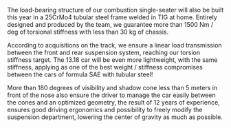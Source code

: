 The load-bearing structure of our combustion single-seater will also be built this year in a 25CrMo4 tubular steel frame welded in TIG at home. Entirely designed and produced by the team, we guarantee more than 1500 Nm / deg of torsional stiffness with less than 30 kg of chassis.

According to acquisitions on the track, we ensure a linear load transmission between the front and rear suspension system, reaching our torsion stiffness target. The 13.18 car will be even more lightweight, with the same stiffness, applying as one of the best weight / stiffness compromises between the cars of formula SAE with tubular steel!

More than 180 degrees of visibility and shadow cone less than 5 meters in front of the nose also ensure the driver to manage the car easily between the cones and an optimized geometry, the result of 12 years of experience, ensures good driving ergonomics and possibility to freely modify the suspension department, lowering the center of gravity as much as possible.